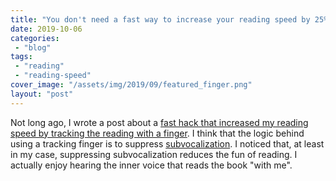 ```yaml
---
title: "You don't need a fast way to increase your reading speed by 25%. Or, don't suppress subvocalization"
date: 2019-10-06
categories: 
 - "blog"
tags: 
 - "reading"
 - "reading-speed"
cover_image: "/assets/img/2019/09/featured_finger.png"
layout: "post"
---
```


<!-- wp:paragraph -->
Not long ago, I wrote a post about a [fast hack that increased my reading speed by tracking the reading with a finger](https://gorelik.net/2019/09/19/a-fast-way-to-increase-your-reading-speed-by-25/). I think that the logic behind using a tracking finger is to suppress [subvocalization](https://en.wikipedia.org/wiki/Subvocalization). I noticed that, at least in my case, suppressing subvocalization reduces the fun of reading. I actually enjoy hearing the inner voice that reads the book "with me".


<!-- /wp:paragraph -->

<!-- wp:paragraph -->

<!-- /wp:paragraph -->
